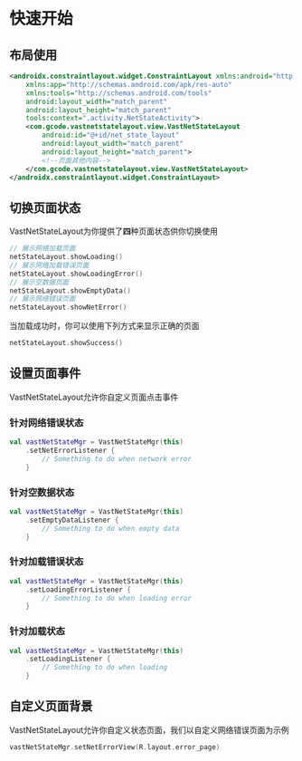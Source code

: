 # 快速开始

## 布局使用

```xml
<androidx.constraintlayout.widget.ConstraintLayout xmlns:android="http://schemas.android.com/apk/res/android"
    xmlns:app="http://schemas.android.com/apk/res-auto"
    xmlns:tools="http://schemas.android.com/tools"
    android:layout_width="match_parent"
    android:layout_height="match_parent"
    tools:context=".activity.NetStateActivity">
    <com.gcode.vastnetstatelayout.view.VastNetStateLayout
        android:id="@+id/net_state_layout"
        android:layout_width="match_parent"
        android:layout_height="match_parent">
        <!--页面其他内容-->
    </com.gcode.vastnetstatelayout.view.VastNetStateLayout>
</androidx.constraintlayout.widget.ConstraintLayout>
```

## 切换页面状态

VastNetStateLayout为你提供了**四**种页面状态供你切换使用

```kotlin
// 展示网络加载页面
netStateLayout.showLoading()
// 展示网络加载错误页面
netStateLayout.showLoadingError()
// 展示空数据页面
netStateLayout.showEmptyData()
// 展示网络错误页面
netStateLayout.showNetError()
```

当加载成功时，你可以使用下列方式来显示正确的页面

```kotlin
netStateLayout.showSuccess()
```

## 设置页面事件

VastNetStateLayout允许你自定义页面点击事件

### 针对网络错误状态

```kotlin
val vastNetStateMgr = VastNetStateMgr(this)
    .setNetErrorListener {
        // Something to do when network error
    }
```

### 针对空数据状态

```kotlin
val vastNetStateMgr = VastNetStateMgr(this)
    .setEmptyDataListener {
        // Something to do when empty data
    }
```

### 针对加载错误状态

```kotlin
val vastNetStateMgr = VastNetStateMgr(this)
    .setLoadingErrorListener {
        // Something to do when loading error
    }
```

### 针对加载状态

```kotlin
val vastNetStateMgr = VastNetStateMgr(this)
    .setLoadingListener {
        // Something to do when loading
    }
```

## 自定义页面背景

VastNetStateLayout允许你自定义状态页面，我们以自定义网络错误页面为示例

```kotlin
vastNetStateMgr.setNetErrorView(R.layout.error_page)
```
